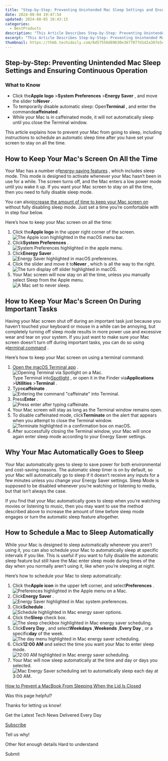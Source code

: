 ```yaml
---
title: "Step-by-Step: Preventing Unintended Mac Sleep Settings and Ensuring Continuous Operation"
date: 2024-08-04 19:47:54
updated: 2024-08-05 10:43:15
categories:
  - BestProducts
description: "This Article Describes Step-by-Step: Preventing Unintended Mac Sleep Settings and Ensuring Continuous Operation"
excerpt: "This Article Describes Step-by-Step: Preventing Unintended Mac Sleep Settings and Ensuring Continuous Operation"
thumbnail: https://thmb.techidaily.com/6d57556d89630e3677077d1d2a307e5e9447f310d40be7b34c828b0e5337b92a.jpeg
---
```


## Step-by-Step: Preventing Unintended Mac Sleep Settings and Ensuring Continuous Operation
### What to Know

* Click the**Apple logo** \>**System Preferences** \>**Energy Saver** , and move the slider to**Never** .
* To temporarily disable automatic sleep: Open**Terminal** , and enter the command**caffeinated** .
* While your Mac is in caffeinated mode, it will not automatically sleep until you close the Terminal window.

 This article explains how to prevent your Mac from going to sleep, including instructions to schedule an automatic sleep time after you have set your screen to stay on all the time.

## How to Keep Your Mac's Screen On All the Time

 Your Mac has a number of[energy-saving features](https://www.lifewire.com/use-energy-saver-preferences-pane-2260733) , which includes sleep mode. This mode is designed to activate whenever your Mac hasn’t been in use for a while. The screen turns off, and the Mac enters a low power mode until you wake it up. If you want your Mac screen to stay on all the time, then you need to fully disable sleep mode.

 You can also[increase the amount of time to keep your Mac screen on](https://www.lifewire.com/change-mac-screen-timeout-6499764) without fully disabling sleep mode. Just set a time you’re comfortable with in step four below.

 Here’s how to keep your Mac screen on all the time:  

1. Click the**Apple logo** in the upper right corner of the screen.  
![The Apple icon highlighted in the macOS menu bar.](https://www.lifewire.com/thmb/zhmInJNoa2uQwLLsWBN51HHfr28=/1500x0/filters:no_upscale():max_bytes(150000):strip_icc():format(webp)/1-a65dff1990a6439da40a549948781eef.png)
2. Click**System Preferences** .  
![System Preferences highlighted in the apple menu.](https://www.lifewire.com/thmb/8oIyhjufaGnmjGx6v-EMyr7BM0s=/1500x0/filters:no_upscale():max_bytes(150000):strip_icc():format(webp)/2-874cb24b72ed4ec787a7704aed218c71.png)
3. Click**Energy Saver** .  
![Energy Saver highlighted in macOS preferences.](https://www.lifewire.com/thmb/Ifj9z59dtwEqHu04roFnmyiiN6Q=/1500x0/filters:no_upscale():max_bytes(150000):strip_icc():format(webp)/3-626d092dae2c40f1bc3b9cb55e1b1f33.png)
4. Click the slider and move it to**Never** , which is all the way to the right.  
![The turn display off slider highlighted in macOS.](https://www.lifewire.com/thmb/QoBUmsvWhIlc5IkG4zMgjJIlANs=/1500x0/filters:no_upscale():max_bytes(150000):strip_icc():format(webp)/4-7861546aa0294bd5b0010c3b3e4e5649.png)
5. Your Mac screen will now stay on all the time, unless you manually select Sleep from the Apple menu.  
![A Mac set to never sleep.](https://www.lifewire.com/thmb/oTy23kwAK3YuVp-NLRrQfM0ph1Q=/1500x0/filters:no_upscale():max_bytes(150000):strip_icc():format(webp)/5-0d55d1264d374052a0d2d77306b2bbe3.png)

## How to Keep Your Mac's Screen On During Important Tasks

 Having your Mac screen shut off during an important task just because you haven’t touched your keyboard or mouse in a while can be annoying, but completely turning off sleep mode results in more power use and excessive wear and tear on your system. If you just want to make sure your Mac screen doesn’t turn off during important tasks, you can do so using a[terminal command](https://www.lifewire.com/mac-terminal-commands-4774997) .

 Here’s how to keep your Mac screen on using a terminal command:  

1. [Open the macOS Terminal app](https://www.lifewire.com/macos-terminal-4774149) .  
![Opening Terminal via Spotlight on a Mac.](https://www.lifewire.com/thmb/aPYCZbt_ye87RTuxatWKorgOVKE=/1500x0/filters:no_upscale():max_bytes(150000):strip_icc():format(webp)/t1-668573de38f04a038717ea138801b436.png)  
 Type Terminal into[Spotlight](https://www.lifewire.com/use-spotlight-mac-4586951) , or open it in the Finder via**Applications** \>**Utilities** \>**Terminal** .
2. Type**caffeinate** .  
![Entering the command "caffeinate" into Terminal.](https://www.lifewire.com/thmb/L0me8HtUfQTlt9Bm_V_iJEOt2FQ=/1500x0/filters:no_upscale():max_bytes(150000):strip_icc():format(webp)/t2-9891dc3342a24633903856d689675798.png)
3. Press**Enter** .  
![Press enter after typing caffeinate.](https://www.lifewire.com/thmb/i7RC9BYul9Kqa_yBQKPcrJa4q1A=/1500x0/filters:no_upscale():max_bytes(150000):strip_icc():format(webp)/t3-e667b4cb68a643d39ce5f599dbf4be45.png)
4. Your Mac screen will stay as long as the Terminal window remains open.
5. To disable caffeinated mode, click**Terminate** on the alert that appears when you attempt to close the Terminal window.  
![Terminate highlighted in a confirmation box on macOS.](https://www.lifewire.com/thmb/iJogCrkWYgUgqTxGSXEbg1mT7p8=/1500x0/filters:no_upscale():max_bytes(150000):strip_icc():format(webp)/t5-685e015a1c78408aa025785d15f04e20.png)
6. After successfully closing the Terminal window, your Mac will once again enter sleep mode according to your Energy Saver settings.

## Why Your Mac Automatically Goes to Sleep

 Your Mac automatically goes to sleep to save power for both environmental and cost-saving reasons. The automatic sleep timer is on by default, so your Mac will automatically go to sleep if it doesn’t receive any inputs for a few minutes unless you change your Energy Saver settings. Sleep Mode is supposed to be disabled whenever you’re watching or listening to media, but that isn’t always the case.

 If you find that your Mac automatically goes to sleep when you’re watching movies or listening to music, then you may want to use the method described above to increase the amount of time before sleep mode engages or turn the automatic sleep feature altogether.

## How to Schedule a Mac to Sleep Automatically

 While your Mac is designed to sleep automatically whenever you aren’t using it, you can also schedule your Mac to automatically sleep at specific intervals if you like. This is useful if you want to fully disable the automatic sleep feature but still have the Mac enter sleep mode during times of the day when you normally aren’t using it, like when you’re sleeping at night.

 Here’s how to schedule your Mac to sleep automatically:  

1. Click the**Apple icon** in the upper left corner, and select**Preferences** .  
![Preferences highlighted in the Apple menu on a Mac.](https://www.lifewire.com/thmb/SfSZ6CaA5RwHHOuI6LZhwoD5-0g=/1500x0/filters:no_upscale():max_bytes(150000):strip_icc():format(webp)/s1-dfe2ae0c43994ca48c8b04ce9ee2bfb2.png)
2. Click**Energy Saver** .  
![Energy Saver highlighted in Mac system preferences.](https://www.lifewire.com/thmb/6wBCQCWr6h-DnDqlYJ8vRXt_q8I=/1500x0/filters:no_upscale():max_bytes(150000):strip_icc():format(webp)/s2-0ae616f02dec480899236a37a07ae72d.png)
3. Click**Schedule** .  
![Schedule highlighted in Mac energy saver options.](https://www.lifewire.com/thmb/-8o_DK0LbVIikfYvC4hBgrGdCO8=/1500x0/filters:no_upscale():max_bytes(150000):strip_icc():format(webp)/s3-f9cd0a1463de4dffb0eeb6033f268689.png)
4. Click the**Sleep** check box.  
![The sleep checkbox highlighted in Mac energy saver scheduling.](https://www.lifewire.com/thmb/9xTjNVodov9BNpyRdXTmg_ui6_k=/1500x0/filters:no_upscale():max_bytes(150000):strip_icc():format(webp)/s4-b00cf7063368462383c06c4d773d82c7.png)
5. Click**Every Day** , and select**Weekdays** ,**Weekends** ,**Every Day** , or a specific**day** of the week.  
![The day menu highlighted in Mac energy saver scheduling.](https://www.lifewire.com/thmb/xAvHRWeoI-PuNmrKHaXH71DbDbo=/1500x0/filters:no_upscale():max_bytes(150000):strip_icc():format(webp)/s5-f39a568c911d4117937f9b3771caec7f.png)
6. Click**12:00 AM** and select the time you want your Mac to enter sleep mode.  
![12:00 AM highlighted in Mac energy saver scheduling.](https://www.lifewire.com/thmb/BmSpJ47UNvqB2s2AABC8ssTGcFI=/1500x0/filters:no_upscale():max_bytes(150000):strip_icc():format(webp)/s6-ba2313f4f15c42208f60731e6d70efa8.png)
7. Your Mac will now sleep automatically at the time and day or days you selected.  
![Mac Energy Saver scheduling set to automatically sleep each day at 3:00 AM.](https://www.lifewire.com/thmb/vi8H6gWKbGXIwj79qL3KH-w5wW4=/1500x0/filters:no_upscale():max_bytes(150000):strip_icc():format(webp)/s7-7c05e1e7343f4c87bb70edfd59b427d9.png)

[How to Prevent a MacBook From Sleeping When the Lid Is Closed](https://www.lifewire.com/prevent-macbook-from-sleeping-when-lid-is-closed-5203069)

Was this page helpful?

Thanks for letting us know!

 Get the Latest Tech News Delivered Every Day

[Subscribe](https://www.lifewire.com/#)

Tell us why!

 Other  Not enough details  Hard to understand

 Submit

<ins class="adsbygoogle"
     style="display:block"
     data-ad-format="autorelaxed"
     data-ad-client="ca-pub-7571918770474297"
     data-ad-slot="1223367746"></ins>



<ins class="adsbygoogle"
     style="display:block"
     data-ad-client="ca-pub-7571918770474297"
     data-ad-slot="8358498916"
     data-ad-format="auto"
     data-full-width-responsive="true"></ins>
